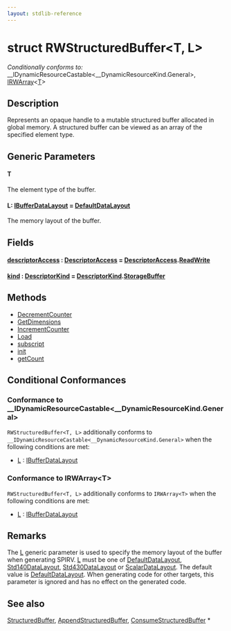 ```yaml
---
layout: stdlib-reference
---
```


# struct RWStructuredBuffer\<T, L\>

*Conditionally conforms to:* \_\_IDynamicResourceCastable\<\_\_DynamicResourceKind\.General\>, [IRWArray](../../interfaces/irwarray-0123/index.html)\<[T](../../interfaces/irwarray-0123/index.html#typeparam-T)\>

## Description

Represents an opaque handle to a mutable structured buffer allocated in global memory.
A structured buffer can be viewed as an array of the specified element type.

## Generic Parameters

####  <a id="typeparam-T"></a>T
The element type of the buffer.

####  <a id="typeparam-L"></a>L: [IBufferDataLayout](../../interfaces/ibufferdatalayout-017b/index.html) = [DefaultDataLayout](../defaultdatalayout-07b/index.html)
The memory layout of the buffer.


## Fields

####  <a id="decl-descriptorAccess"></a>[descriptorAccess](descriptoraccess-a.html) : [DescriptorAccess](../descriptoraccess-0a/index.html) = [DescriptorAccess](../descriptoraccess-0a/index.html)\.[ReadWrite](../descriptoraccess-0a/index.html#decl-ReadWrite)
####  <a id="decl-kind"></a>[kind](kind.html) : [DescriptorKind](../descriptorkind-0a/index.html) = [DescriptorKind](../descriptorkind-0a/index.html)\.[StorageBuffer](../descriptorkind-0a/index.html#decl-StorageBuffer)

## Methods

* [DecrementCounter](decrementcounter-09)
* [GetDimensions](getdimensions-03)
* [IncrementCounter](incrementcounter-09)
* [Load](load-0)
* [subscript](subscript)
* [init](init)
* [getCount](getcount-3)

## Conditional Conformances

### Conformance to \_\_IDynamicResourceCastable\<\_\_DynamicResourceKind\.General\>
`RWStructuredBuffer<T, L>` additionally conforms to `__IDynamicResourceCastable<__DynamicResourceKind.General>` when the following conditions are met:

  * [L](index.html#typeparam-L) : [IBufferDataLayout](../../interfaces/ibufferdatalayout-017b/index.html)
### Conformance to IRWArray\<T\>
`RWStructuredBuffer<T, L>` additionally conforms to `IRWArray<T>` when the following conditions are met:

  * [L](index.html#typeparam-L) : [IBufferDataLayout](../../interfaces/ibufferdatalayout-017b/index.html)
## Remarks


The <span class='code'><a href="index.html#typeparam-L" class="code_type">L</a></span> generic parameter is used to specify the memory layout of the buffer when
generating SPIRV.
<span class='code'><a href="index.html#typeparam-L" class="code_type">L</a></span> must be one of <span class='code'><a href="../defaultdatalayout-07b/index.html" class="code_type">DefaultDataLayout</a></span>, <span class='code'><a href="../std140datalayout-06a/index.html" class="code_type">Std140DataLayout</a></span>, <span class='code'><a href="../std430datalayout-06a/index.html" class="code_type">Std430DataLayout</a></span> or <span class='code'><a href="../scalardatalayout-06a/index.html" class="code_type">ScalarDataLayout</a></span>.
The default value is <span class='code'><a href="../defaultdatalayout-07b/index.html" class="code_type">DefaultDataLayout</a></span>.
When generating code for other targets, this parameter is ignored and has no effect on the generated code.

## See also

<span class='code'><a href="../structuredbuffer-0a/index.html" class="code_type">StructuredBuffer</a></span>, <span class='code'><a href="../appendstructuredbuffer-06g/index.html" class="code_type">AppendStructuredBuffer</a></span>, <span class='code'><a href="../consumestructuredbuffer-07h/index.html" class="code_type">ConsumeStructuredBuffer</a></span>
*



<!-- RTD-TOC-START
```{toctree}
:titlesonly:
:hidden:

DecrementCounter <decrementcounter-09>
GetDimensions <getdimensions-03>
Handle <handle-0>
IncrementCounter <incrementcounter-09>
Load <load-0>
descriptorAccess <descriptoraccess-a>
getCount <getcount-3>
init <init>
kind <kind>
subscript <subscript>
```
RTD-TOC-END -->
